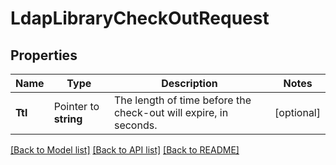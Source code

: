 # LdapLibraryCheckOutRequest


## Properties

Name | Type | Description | Notes
------------ | ------------- | ------------- | -------------
**Ttl** | Pointer to **string** | The length of time before the check-out will expire, in seconds. | [optional] 





[[Back to Model list]](../README.md#documentation-for-models) [[Back to API list]](../README.md#documentation-for-api-endpoints) [[Back to README]](../README.md)


